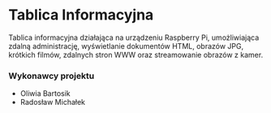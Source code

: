 # Tablica Informacyjna

Tablica informacyjna działająca na urządzeniu Raspberry Pi, umożliwiająca zdalną administrację, wyświetlanie dokumentów HTML, obrazów JPG, krótkich filmów, zdalnych stron WWW oraz streamowanie obrazów z kamer.

### Wykonawcy projektu
- Oliwia Bartosik
- Radosław Michałek 
